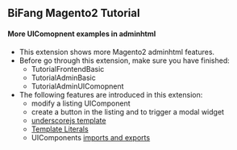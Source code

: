 ## BiFang Magento2 Tutorial
#### More UIComopnent examples in adminhtml

- This extension shows more Magento2 adminhtml features.
- Before go through this extension, make sure you have finished:
  - TutorialFrontendBasic
  - TutorialAdminBasic
  - TutorialAdminUIComopnent
- The following features are introduced in this extension:
  - modify a listing UIComponent
  - create a button in the listing and to trigger a modal widget
  - [underscorejs template](https://underscorejs.org/)
  - [Template Literals](https://alanstorm.com/magento_2_ec6_template_literals/)
  - UIComponents [imports and exports](https://magento.stackexchange.com/questions/138936/what-are-the-import-exports-defaults-for-in-a-uielement-object/139168#139168)
